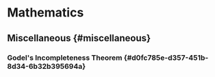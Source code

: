 # Mathematics


## Miscellaneous {#miscellaneous}


### Godel's Incompleteness Theorem {#d0fc785e-d357-451b-8d34-6b32b395694a}
